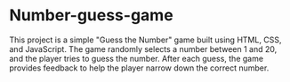 # Number-guess-game
This project is a simple "Guess the Number" game built using HTML, CSS, and JavaScript. The game randomly selects a number between 1 and 20, and the player tries to guess the number. After each guess, the game provides feedback to help the player narrow down the correct number.
